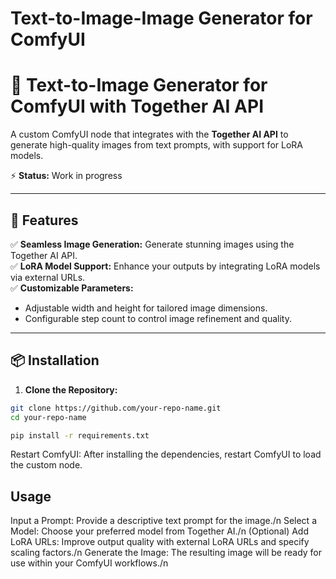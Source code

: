 # Text-to-Image-Image Generator for ComfyUI
# 🚀 Text-to-Image Generator for ComfyUI with Together AI API  
A custom ComfyUI node that integrates with the **Together AI API** to generate high-quality images from text prompts, with support for LoRA models.  

⚡️ **Status:** Work in progress  

---

## 🎨 Features  
✅ **Seamless Image Generation:** Generate stunning images using the Together AI API.  
✅ **LoRA Model Support:** Enhance your outputs by integrating LoRA models via external URLs.  
✅ **Customizable Parameters:**  
- Adjustable width and height for tailored image dimensions.  
- Configurable step count to control image refinement and quality.  

---

## 📦 Installation  
1. **Clone the Repository:**  
```bash
git clone https://github.com/your-repo-name.git
cd your-repo-name

pip install -r requirements.txt
```
Restart ComfyUI:
After installing the dependencies, restart ComfyUI to load the custom node.

## Usage
Input a Prompt: Provide a descriptive text prompt for the image./n
Select a Model: Choose your preferred model from Together AI./n
(Optional) Add LoRA URLs: Improve output quality with external LoRA URLs and specify scaling factors./n
Generate the Image: The resulting image will be ready for use within your ComfyUI workflows./n
